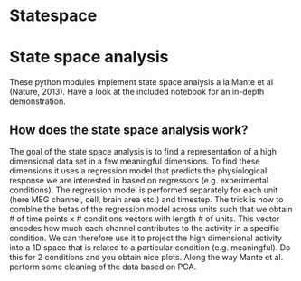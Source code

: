 # Statespace

State space analysis 
====================

These python modules implement state space analysis a la Mante et al (Nature, 2013). Have a look at the included notebook for an in-depth demonstration.

How does the state space analysis work?
-------------------------------------

The goal of the state space analysis is to find a representation of a high dimensional data set in a few meaningful dimensions. To find these dimensions it uses a regression model that predicts the physiological response we are interested in based on regressors (e.g. experimental conditions). The regression model is performed separately for each unit (here MEG channel, cell, brain area etc.) and timestep. The trick is now to combine the betas of the regression model across units such that we obtain # of time points x # conditions vectors with length # of units. This vector encodes how much each channel contributes to the activity in a specific condition. We can therefore use it to project the high dimensional activity into a 1D space that is related to a particular condition (e.g. meaningful). Do this for 2 conditions and you obtain nice plots. Along the way Mante et al. perform some cleaning of the data based on PCA.

